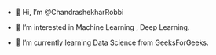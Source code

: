 - 👋 Hi, I’m @ChandrashekharRobbi


- 👀 I’m interested in Machine Learning , Deep Learning.


- 🌱 I’m currently learning Data Science from GeeksForGeeks.
<!---
ChandrashekharRobbi/ChandrashekharRobbi is a ✨ special ✨ repository because its `README.md` (this file) appears on your GitHub profile.
You can click the Preview link to take a look at your changes.
--->
